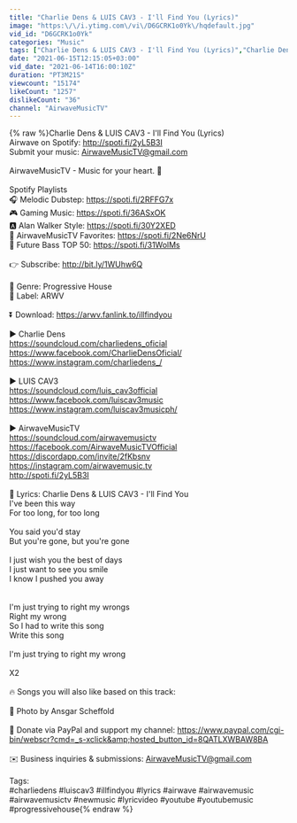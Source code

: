 ```yaml
---
title: "Charlie Dens & LUIS CAV3 - I'll Find You (Lyrics)"
image: "https:\/\/i.ytimg.com\/vi\/D6GCRK1o0Yk\/hqdefault.jpg"
vid_id: "D6GCRK1o0Yk"
categories: "Music"
tags: ["Charlie Dens & LUIS CAV3 - I'll Find You (Lyrics)","Charlie Dens & LUIS CAV3 - I'll Find You","Charlie Dens"]
date: "2021-06-15T12:15:05+03:00"
vid_date: "2021-06-14T16:00:10Z"
duration: "PT3M21S"
viewcount: "15174"
likeCount: "1257"
dislikeCount: "36"
channel: "AirwaveMusicTV"
---
```

{% raw %}Charlie Dens &amp; LUIS CAV3 - I'll Find You (Lyrics)<br />Airwave on Spotify: <a rel="nofollow" target="blank" href="http://spoti.fi/2yL5B3I">http://spoti.fi/2yL5B3I</a><br />Submit your music: AirwaveMusicTV@gmail.com<br /><br />AirwaveMusicTV - Music for your heart. 💜<br /><br />Spotify Playlists<br />🎧 Melodic Dubstep: <a rel="nofollow" target="blank" href="https://spoti.fi/2RFFG7x">https://spoti.fi/2RFFG7x</a><br />🎮 Gaming Music: <a rel="nofollow" target="blank" href="https://spoti.fi/36ASxOK">https://spoti.fi/36ASxOK</a><br />🅰️ Alan Walker Style: <a rel="nofollow" target="blank" href="https://spoti.fi/30Y2XED">https://spoti.fi/30Y2XED</a><br />💚 AirwaveMusicTV Favorites: <a rel="nofollow" target="blank" href="https://spoti.fi/2Ne6NrU">https://spoti.fi/2Ne6NrU</a><br />🚀 Future Bass TOP 50: <a rel="nofollow" target="blank" href="https://spoti.fi/31WolMs">https://spoti.fi/31WolMs</a><br /><br />👉 Subscribe: <a rel="nofollow" target="blank" href="http://bit.ly/1WUhw6Q">http://bit.ly/1WUhw6Q</a><br /><br />🎵 Genre: Progressive House<br />💽 Label: ARWV<br /><br />⏬ Download: <a rel="nofollow" target="blank" href="https://arwv.fanlink.to/illfindyou">https://arwv.fanlink.to/illfindyou</a><br /><br />▶️ Charlie Dens<br /><a rel="nofollow" target="blank" href="https://soundcloud.com/charliedens_oficial">https://soundcloud.com/charliedens_oficial</a><br /><a rel="nofollow" target="blank" href="https://www.facebook.com/CharlieDensOficial/">https://www.facebook.com/CharlieDensOficial/</a><br /><a rel="nofollow" target="blank" href="https://www.instagram.com/charliedens_/">https://www.instagram.com/charliedens_/</a><br /><br />▶️ LUIS CAV3<br /><a rel="nofollow" target="blank" href="https://soundcloud.com/luis_cav3official">https://soundcloud.com/luis_cav3official</a><br /><a rel="nofollow" target="blank" href="https://www.facebook.com/luiscav3music">https://www.facebook.com/luiscav3music</a><br /><a rel="nofollow" target="blank" href="https://www.instagram.com/luiscav3musicph/">https://www.instagram.com/luiscav3musicph/</a><br /><br />▶️ AirwaveMusicTV<br /><a rel="nofollow" target="blank" href="https://soundcloud.com/airwavemusictv">https://soundcloud.com/airwavemusictv</a> <br /><a rel="nofollow" target="blank" href="https://facebook.com/AirwaveMusicTVOfficial">https://facebook.com/AirwaveMusicTVOfficial</a><br /><a rel="nofollow" target="blank" href="https://discordapp.com/invite/2fKbsnv">https://discordapp.com/invite/2fKbsnv</a><br /><a rel="nofollow" target="blank" href="https://instagram.com/airwavemusic.tv">https://instagram.com/airwavemusic.tv</a><br /><a rel="nofollow" target="blank" href="http://spoti.fi/2yL5B3I">http://spoti.fi/2yL5B3I</a><br /><br />🎤 Lyrics: Charlie Dens &amp; LUIS CAV3 - I'll Find You <br />I've been this way<br />For too long, for too long<br /><br />You said you'd stay<br />But you're gone, but you're gone<br /><br />I just wish you the best of days<br />I just want to see you smile<br />I know I pushed you away<br /> <br /><br />I'm just trying to right my wrongs<br />Right my wrong<br />So I had to write this song<br />Write this song<br /><br />I'm just trying to right my wrong<br /><br />X2<br /><br />🔥 Songs you will also like based on this track:<br /><br />📸 Photo by Ansgar Scheffold<br /><br />🎁 Donate via PayPal and support my channel: <a rel="nofollow" target="blank" href="https://www.paypal.com/cgi-bin/webscr?cmd=_s-xclick&amp;hosted_button_id=8QATLXWBAW8BA">https://www.paypal.com/cgi-bin/webscr?cmd=_s-xclick&amp;hosted_button_id=8QATLXWBAW8BA</a><br /><br />✉️ Business inquiries &amp; submissions: AirwaveMusicTV@gmail.com<br /><br />Tags:<br />#charliedens #luiscav3 #illfindyou #lyrics #airwave #airwavemusic #airwavemusictv #newmusic #lyricvideo #youtube #youtubemusic #progressivehouse{% endraw %}

